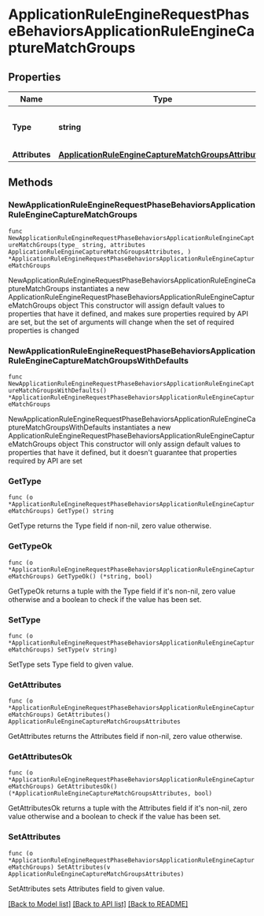 # ApplicationRuleEngineRequestPhaseBehaviorsApplicationRuleEngineCaptureMatchGroups

## Properties

Name | Type | Description | Notes
------------ | ------------- | ------------- | -------------
**Type** | **string** | * &#x60;capture_match_groups&#x60; - capture_match_groups | 
**Attributes** | [**ApplicationRuleEngineCaptureMatchGroupsAttributes**](ApplicationRuleEngineCaptureMatchGroupsAttributes.md) |  | 

## Methods

### NewApplicationRuleEngineRequestPhaseBehaviorsApplicationRuleEngineCaptureMatchGroups

`func NewApplicationRuleEngineRequestPhaseBehaviorsApplicationRuleEngineCaptureMatchGroups(type_ string, attributes ApplicationRuleEngineCaptureMatchGroupsAttributes, ) *ApplicationRuleEngineRequestPhaseBehaviorsApplicationRuleEngineCaptureMatchGroups`

NewApplicationRuleEngineRequestPhaseBehaviorsApplicationRuleEngineCaptureMatchGroups instantiates a new ApplicationRuleEngineRequestPhaseBehaviorsApplicationRuleEngineCaptureMatchGroups object
This constructor will assign default values to properties that have it defined,
and makes sure properties required by API are set, but the set of arguments
will change when the set of required properties is changed

### NewApplicationRuleEngineRequestPhaseBehaviorsApplicationRuleEngineCaptureMatchGroupsWithDefaults

`func NewApplicationRuleEngineRequestPhaseBehaviorsApplicationRuleEngineCaptureMatchGroupsWithDefaults() *ApplicationRuleEngineRequestPhaseBehaviorsApplicationRuleEngineCaptureMatchGroups`

NewApplicationRuleEngineRequestPhaseBehaviorsApplicationRuleEngineCaptureMatchGroupsWithDefaults instantiates a new ApplicationRuleEngineRequestPhaseBehaviorsApplicationRuleEngineCaptureMatchGroups object
This constructor will only assign default values to properties that have it defined,
but it doesn't guarantee that properties required by API are set

### GetType

`func (o *ApplicationRuleEngineRequestPhaseBehaviorsApplicationRuleEngineCaptureMatchGroups) GetType() string`

GetType returns the Type field if non-nil, zero value otherwise.

### GetTypeOk

`func (o *ApplicationRuleEngineRequestPhaseBehaviorsApplicationRuleEngineCaptureMatchGroups) GetTypeOk() (*string, bool)`

GetTypeOk returns a tuple with the Type field if it's non-nil, zero value otherwise
and a boolean to check if the value has been set.

### SetType

`func (o *ApplicationRuleEngineRequestPhaseBehaviorsApplicationRuleEngineCaptureMatchGroups) SetType(v string)`

SetType sets Type field to given value.


### GetAttributes

`func (o *ApplicationRuleEngineRequestPhaseBehaviorsApplicationRuleEngineCaptureMatchGroups) GetAttributes() ApplicationRuleEngineCaptureMatchGroupsAttributes`

GetAttributes returns the Attributes field if non-nil, zero value otherwise.

### GetAttributesOk

`func (o *ApplicationRuleEngineRequestPhaseBehaviorsApplicationRuleEngineCaptureMatchGroups) GetAttributesOk() (*ApplicationRuleEngineCaptureMatchGroupsAttributes, bool)`

GetAttributesOk returns a tuple with the Attributes field if it's non-nil, zero value otherwise
and a boolean to check if the value has been set.

### SetAttributes

`func (o *ApplicationRuleEngineRequestPhaseBehaviorsApplicationRuleEngineCaptureMatchGroups) SetAttributes(v ApplicationRuleEngineCaptureMatchGroupsAttributes)`

SetAttributes sets Attributes field to given value.



[[Back to Model list]](../README.md#documentation-for-models) [[Back to API list]](../README.md#documentation-for-api-endpoints) [[Back to README]](../README.md)



